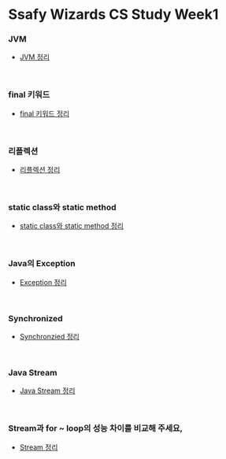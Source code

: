 # Ssafy Wizards CS Study Week1

### JVM
- [JVM 정리](https://github.com/InJun2/TIL/blob/main/Stack/Java/Java_Memory_structure.md)

<br>

### final 키워드
- [final 키워드 정리](https://github.com/InJun2/TIL/blob/main/Stack/Java/final.md)

<br>

### 리플렉션
- [리플렉션 정리](https://github.com/InJun2/TIL/blob/main/Stack/Java/Reflection.md)

<br>

### static class와 static method
- [static class와 static method 정리](https://github.com/InJun2/TIL/blob/main/Stack/Java/static.md)

<br>

### Java의 Exception
- [Exception 정리](https://github.com/InJun2/TIL/blob/main/Stack/Java/Exception_Checked-Unckecked.md)

<br>

### Synchronized
- [Synchronzied 정리](https://github.com/InJun2/TIL/blob/main/Stack/Java/Synchronized.md)

<br>

### Java Stream
- [Java Stream 정리](https://github.com/InJun2/TIL/blob/main/Stack/Java/Stream.md)

<br>

### Stream과 for ~ loop의 성능 차이를 비교해 주세요,
- [Stream 정리](https://github.com/InJun2/TIL/blob/main/Stack/Java/Stream.md)

<br>
